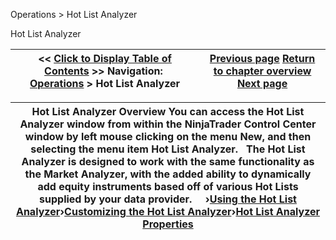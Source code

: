 ﻿


Operations \> Hot List Analyzer






















Hot List Analyzer







| \<\< [Click to Display Table of Contents](hot_list_analyzer.md) \>\> **Navigation:**     [Operations](operations.md) \> Hot List Analyzer | [Previous page](trading_with_hot_keys.md) [Return to chapter overview](operations.md) [Next page](using_the_hot_list_analyzer.md) |
| --- | --- |













| Hot List Analyzer Overview You can access the Hot List Analyzer window from within the NinjaTrader Control Center window by left mouse clicking on the menu New, and then selecting the menu item Hot List Analyzer.   The Hot List Analyzer is designed to work with the same functionality as the Market Analyzer, with the added ability to dynamically add equity instruments based off of various Hot Lists supplied by your data provider.     ›[Using the Hot List Analyzer](using_the_hot_list_analyzer.md)›[Customizing the Hot List Analyzer](customizing_the_hot_list_analy.md)›[Hot List Analyzer Properties](hot_list_analyzer_properties.md) |
| --- |









